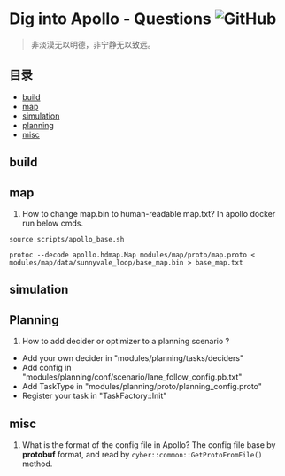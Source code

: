 # Dig into Apollo - Questions ![GitHub](https://img.shields.io/github/license/daohu527/Dig-into-Apollo.svg?style=popout)

> 非淡漠无以明德，非宁静无以致远。

## 目录

- [build](#build)
- [map](#map)
- [simulation](#simulation)
- [planning](#planning)
- [misc](#misc)


<a name="build" />

## build

<a name="map" />

## map
1. How to change map.bin to human-readable map.txt?
In apollo docker run below cmds.
```
source scripts/apollo_base.sh

protoc --decode apollo.hdmap.Map modules/map/proto/map.proto < modules/map/data/sunnyvale_loop/base_map.bin > base_map.txt
```


<a name="simulation" />

## simulation


<a name="planning" />

## Planning

1. How to add decider or optimizer to a planning scenario ?

* Add your own decider in "modules/planning/tasks/deciders"
* Add config in "modules/planning/conf/scenario/lane_follow_config.pb.txt"
* Add TaskType in "modules/planning/proto/planning_config.proto"
* Register your task in "TaskFactory::Init"


<a name="misc" />

## misc

1. What is the format of the config file in Apollo?
The config file base by **protobuf** format, and read by `cyber::common::GetProtoFromFile()` method.
